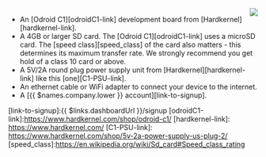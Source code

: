<img style="float: right;padding-left: 10px;" src="/img/odroid-c1/odroid-c1.webp">

* An [Odroid C1][odroidC1-link] development board from [Hardkernel][hardkernel-link].
* A 4GB or larger SD card. The [Odroid C1][odroidC1-link] uses a microSD card. The [speed class][speed_class] of the card also matters - this determines its maximum transfer rate. We strongly recommend you get hold of a class 10 card or above.
* A 5V/2A round plug power supply unit from [Hardkernel][hardkernel-link] like this [one][C1-PSU-link].
* An ethernet cable or WiFi adapter to connect your device to the internet.
* A [{{ $names.company.lower }} account][link-to-signup].

[link-to-signup]:{{ $links.dashboardUrl }}/signup
[odroidC1-link]:https://www.hardkernel.com/shop/odroid-c1/
[hardkernel-link]: https://www.hardkernel.com/
[C1-PSU-link]: https://www.hardkernel.com/shop/5v-2a-power-supply-us-plug-2/
[speed_class]:https://en.wikipedia.org/wiki/Sd_card#Speed_class_rating
